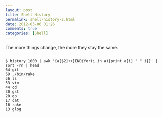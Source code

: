 ```yaml
---
layout: post
title: Shell History
permalink: shell-history-2.html
date: 2012-03-06 01:26
comments: true
categories: [Shell]
---
```


The more things change, the more they stay the same.

<pre><code>
$ history 1000 | awk '{a[$2]++}END{for(i in a){print a[i] " " i}}' | sort -rn | head
64 git
59 ./bin/rake
56 ls
53 vim
44 cd
30 gst
20 gp
17 cat
16 rake
13 glog
</code>
</pre>

